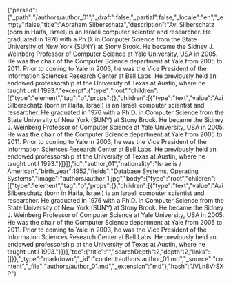 {"parsed":{"_path":"/authors/author_01","_draft":false,"_partial":false,"_locale":"en","_empty":false,"title":"Abraham Silberschatz","description":"Avi Silberschatz (born in Haifa, Israel) is an Israeli computer scientist and researcher. He graduated in 1976 with a Ph.D. in Computer Science from the State University of New York (SUNY) at Stony Brook. He became the Sidney J. Weinberg Professor of Computer Science at Yale University, USA in 2005. He was the chair of the Computer Science department at Yale from 2005 to 2011. Prior to coming to Yale in 2003, he was the Vice President of the Information Sciences Research Center at Bell Labs. He previously held an endowed professorship at the University of Texas at Austin, where he taught until 1993.","excerpt":{"type":"root","children":[{"type":"element","tag":"p","props":{},"children":[{"type":"text","value":"Avi Silberschatz (born in Haifa, Israel) is an Israeli computer scientist and researcher. He graduated in 1976 with a Ph.D. in Computer Science from the State University of New York (SUNY) at Stony Brook. He became the Sidney J. Weinberg Professor of Computer Science at Yale University, USA in 2005. He was the chair of the Computer Science department at Yale from 2005 to 2011. Prior to coming to Yale in 2003, he was the Vice President of the Information Sciences Research Center at Bell Labs. He previously held an endowed professorship at the University of Texas at Austin, where he taught until 1993."}]}]},"id":"author_01","nationality":"Israelis / American","birth_year":1952,"fields":"Database Systems, Operating Systems","image":"authors/author_1.jpg","body":{"type":"root","children":[{"type":"element","tag":"p","props":{},"children":[{"type":"text","value":"Avi Silberschatz (born in Haifa, Israel) is an Israeli computer scientist and researcher. He graduated in 1976 with a Ph.D. in Computer Science from the State University of New York (SUNY) at Stony Brook. He became the Sidney J. Weinberg Professor of Computer Science at Yale University, USA in 2005. He was the chair of the Computer Science department at Yale from 2005 to 2011. Prior to coming to Yale in 2003, he was the Vice President of the Information Sciences Research Center at Bell Labs. He previously held an endowed professorship at the University of Texas at Austin, where he taught until 1993."}]}],"toc":{"title":"","searchDepth":2,"depth":2,"links":[]}},"_type":"markdown","_id":"content:authors:author_01.md","_source":"content","_file":"authors/author_01.md","_extension":"md"},"hash":"JVLn8VrSXP"}